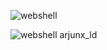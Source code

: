 ![webshell](https://r77.cooltext.com/rendered/cooltext483811452646364.gif)

![webshell arjunx_ld](https://i.pinimg.com/originals/76/0c/28/760c285aeabe1ffbe36496a9306f56f6.gif)
